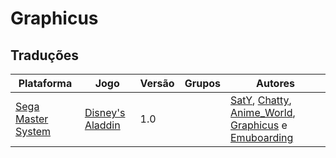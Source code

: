# Graphicus

## Traduções

| Plataforma | Jogo | Versão | Grupos | Autores |
| ----------- | ----------- | ----------- | ----------- | ----------- |
| [Sega Master System](../../traducoes/sega-master-system/) | [Disney's Aladdin](../../traducoes/sega-master-system/disneys-aladdin_saty/) | 1.0 |  | [SatY](../../autores/saty/), [Chatty](../../autores/chatty/), [Anime_World](../../autores/anime_world/), [Graphicus](../../autores/graphicus/) e [Emuboarding](../../autores/emuboarding/) |